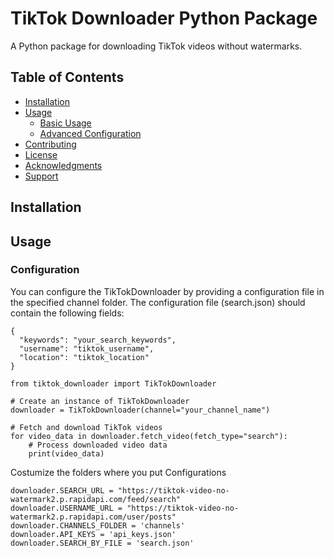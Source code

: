 # TikTok Downloader Python Package

A Python package for downloading TikTok videos without watermarks.

## Table of Contents

- [Installation](#installation)
- [Usage](#usage)
  - [Basic Usage](#basic-usage)
  - [Advanced Configuration](#advanced-configuration)
- [Contributing](#contributing)
- [License](#license)
- [Acknowledgments](#acknowledgments)
- [Support](#support)

## Installation



## Usage

### Configuration 

You can configure the TikTokDownloader by providing a configuration file in the specified channel folder. The configuration file (search.json) should contain the following fields:

```
{
  "keywords": "your_search_keywords",
  "username": "tiktok_username",
  "location": "tiktok_location"
}
```


```
from tiktok_downloader import TikTokDownloader

# Create an instance of TikTokDownloader
downloader = TikTokDownloader(channel="your_channel_name")

# Fetch and download TikTok videos
for video_data in downloader.fetch_video(fetch_type="search"):
    # Process downloaded video data
    print(video_data)
```

Costumize the folders where you put Configurations

```
downloader.SEARCH_URL = "https://tiktok-video-no-watermark2.p.rapidapi.com/feed/search"
downloader.USERNAME_URL = "https://tiktok-video-no-watermark2.p.rapidapi.com/user/posts"
downloader.CHANNELS_FOLDER = 'channels'
downloader.API_KEYS = 'api_keys.json'
downloader.SEARCH_BY_FILE = 'search.json'
```


